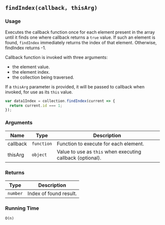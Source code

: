 ## `findIndex(callback, thisArg)`

### Usage

Executes the callback function once for each element present in the array
until it finds one where callback returns a `true` value.
If such an element is found, `findIndex` immediately returns the index of that element.
Otherwise, findIndex returns -1.

Callback function is invoked with three arguments:
- the element value.
- the element index.
- the collection being traversed.

If a `thisArg` parameter is provided, it will be passed to callback when invoked, for use as its `this` value.

```javascript
var data1Index = collection.findIndex(current => {
  return current.id === 1;
});
```

### Arguments

| Name     | Type       | Description                                                |
|----------|------------|------------------------------------------------------------|
| callback | `function` | Function to execute for each element.                      |
| thisArg  | `object`   | Value to use as `this` when executing callback (optional). |

### Returns

| Type        | Description            |
|-------------|------------------------|
| `number`    | Index of found result. |

### Running Time

`O(n)`
